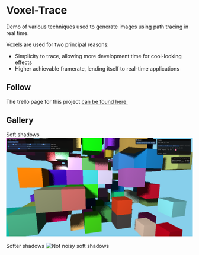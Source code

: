 # Voxel-Trace
Demo of various techniques used to generate images using path tracing in real time.

Voxels are used for two principal reasons:
- Simplicity to trace, allowing more development time for cool-looking effects
- Higher achievable framerate, lending itself to real-time applications

## Follow
The trello page for this project [can be found here.](https://trello.com/b/0p6vO9iV/voxel-tracer)

## Gallery
Soft shadows
![Noisy soft shadows](https://github.com/JuanDiegoMontoya/Voxel-Trace/blob/master/Images/cubes_v01.png "Soft shadows")

Softer shadows
![Not noisy soft shadows]("https://github.com/JuanDiegoMontoya/Voxel-Trace/blob/master/Images/cubes_v02.png")
